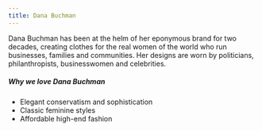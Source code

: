 ```yaml
---
title: Dana Buchman
---
```


<div class="employee-heading">
Dana Buchman has been at the helm of her eponymous brand for two decades, creating clothes for the real women of the world who run businesses, families and communities. Her designs are worn by politicians, philanthropists, businesswomen and celebrities.
</div>

##### Why we love Dana Buchman

- Elegant conservatism and sophistication
- Classic feminine styles
- Affordable high-end fashion
